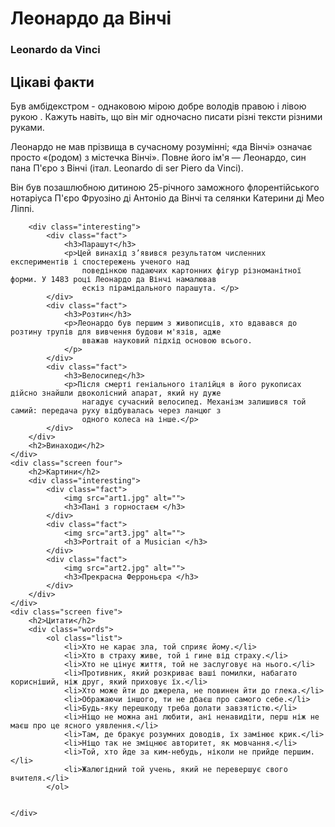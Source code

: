 <!DOCTYPE html>
<html lang="en">
<head>
    <meta charset="UTF-8">
    <meta name="viewport" content="width=device-width, initial-scale=1.0">
    <title>Leonardo da Vinci</title>
    <link rel="stylesheet" href="style.css">
</head>
<body>
    <div class="screen one">
        <div class="img1">
            <img src="image1.jpg" alt="">
        </div>
        <h1>Леонардо да Вінчі</h1>
        <h3>Leonardo da Vinci</h3>
    </div>

<div class="screen two">
<h2>Цікаві факти</h2>
<div class="interesting">
    <div class="fact">
<p>Був амбідекстром - однаковою мірою добре володів правою і лівою рукою . Кажуть навіть, що він міг одночасно писати різні тексти різними руками.
</p>
    </div>
    <div class="fact">
        <p>Леонардо не мав прізвища в сучасному розумінні; «да Вінчі» означає просто «(родом) з містечка Вінчі». Повне його ім'я — Леонардо, син пана П'єро з Вінчі (італ. Leonardo di ser Piero da Vinci).
        </p>
    </div>
    <div class="fact">
        <p>Він був позашлюбною дитиною 25-річного заможного флорентійського нотаріуса П'єро Фруозіно ді Антоніо да Вінчі та селянки Катерини ді Мео Ліппі.
        </p>
    </div>
    <div class="screen three">

        <div class="interesting">
            <div class="fact">
                <h3>Парашут</h3>
                <p>Цей винахід з’явився результатом численних експериментів і спостережень ученого над
                    поведінкою падаючих картонних фігур різноманітної форми. У 1483 році Леонардо да Вінчі намалював
                    ескіз пірамідального парашута. </p>
            </div>
            <div class="fact">
                <h3>Розтин</h3>
                <p>Леонардо був першим з живописців, хто вдавався до розтину трупів для вивчення будови м'язів, адже
                    вважав науковий підхід основою всього.
                </p>
            </div>
            <div class="fact">
                <h3>Велосипед</h3>
                <p>Після смерті геніального італійця в його рукописах дійсно знайшли двоколісний апарат, який ну дуже
                    нагадує сучасний велосипед. Механізм залишився той самий: передача руху відбувалась через ланцюг з
                    одного колеса на інше.</p>
            </div>
        </div>
        <h2>Винаходи</h2>
    </div>
    <div class="screen four">
        <h2>Картини</h2>
        <div class="interesting">
            <div class="fact">
                <img src="art1.jpg" alt="">
                <h3>Пані з горностаєм </h3>
            </div>
            <div class="fact">
                <img src="art3.jpg" alt="">
                <h3>Portrait of a Musician </h3>
            </div>
            <div class="fact">
                <img src="art2.jpg" alt="">
                <h3>Прекрасна Ферроньєра </h3>
            </div>
        </div>
    </div>
    <div class="screen five">
        <h2>Цитати</h2>
        <div class="words">
            <ol class="list">
                <li>Хто не карає зла, той сприяє йому.</li>
                <li>Хто в страху живе, той і гине від страху.</li>
                <li>Хто не цінує життя, той не заслуговує на нього.</li>
                <li>Противник, який розкриває ваші помилки, набагато корисніший, ніж друг, який приховує їх.</li>
                <li>Хто може йти до джерела, не повинен йти до глека.</li>
                <li>Ображаючи іншого, ти не дбаєш про самого себе.</li>
                <li>Будь-яку перешкоду треба долати завзятістю.</li>
                <li>Ніщо не можна ані любити, ані ненавидіти, перш ніж не маєш про це ясного уявлення.</li>
                <li>Там, де бракує розумних доводів, їх замінює крик.</li>
                <li>Ніщо так не зміцнює авторитет, як мовчання.</li>
                <li>Той, хто йде за ким-небудь, ніколи не прийде першим.</li>
                <li>Жалюгідний той учень, який не перевершує свого вчителя.</li>
            </ol>
        
        
    </div>
</div>





   
</body>
</html>
